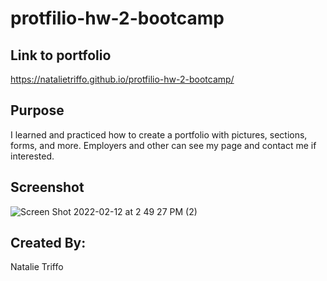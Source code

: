 # protfilio-hw-2-bootcamp


## Link to portfolio
 https://natalietriffo.github.io/protfilio-hw-2-bootcamp/


## Purpose
I learned and practiced how to create a portfolio with pictures, sections, forms, and more. Employers and other can see my page and contact me if interested.

## Screenshot
![Screen Shot 2022-02-12 at 2 49 27 PM (2)](https://user-images.githubusercontent.com/97486569/153727904-f80fec5b-bc2f-4ffd-bbd5-118119ea7e68.png)


## Created By:
Natalie Triffo
